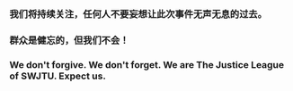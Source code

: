 
### 我们将持续关注，任何人不要妄想让此次事件无声无息的过去。

### 群众是健忘的，但我们不会！

### We don't forgive. We don't forget. We are The Justice League of SWJTU. Expect us.